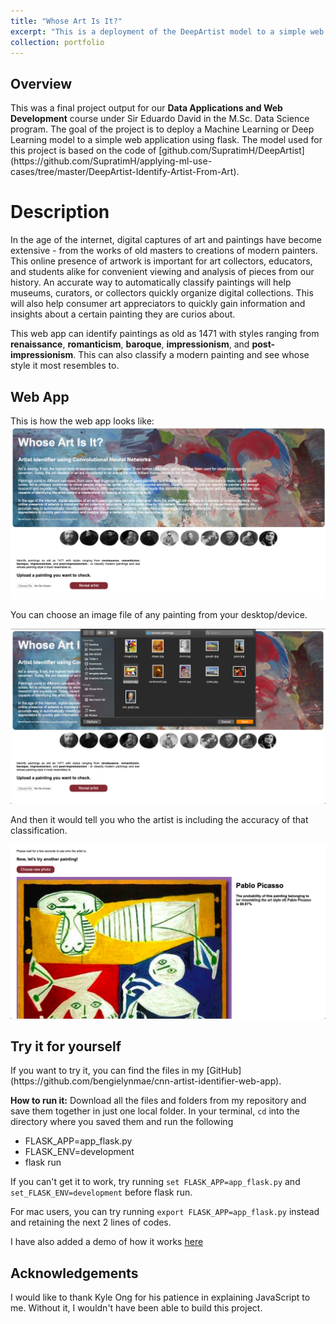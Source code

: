 ```yaml
---
title: "Whose Art Is It?"
excerpt: "This is a deployment of the DeepArtist model to a simple web application using flask. The algorithm, which trained on `ResNet50`, identifies the artist when shown a painting.<br/><br><img src='/images/artist-classifier/artist-classifier-titlecard.png' width='800' height='600'>"
collection: portfolio
---
```


<h2>Overview</h2>
<p>This was a final project output for our <b>Data Applications and Web Development</b> course under Sir Eduardo David in the M.Sc. Data Science program. The goal of the project is to deploy a Machine Learning or Deep Learning model to a simple web application using flask. The model used for this project is based on the code of [github.com/SupratimH/DeepArtist](https://github.com/SupratimH/applying-ml-use-cases/tree/master/DeepArtist-Identify-Artist-From-Art).</p>

<h1>Description</h1>
In the age of the internet, digital captures of art and paintings have become extensive - from the works of old masters to creations of modern painters. This online presence of artwork is important for art collectors, educators, and students alike for convenient viewing and analysis of pieces from our history. An accurate way to automatically classify paintings will help museums, curators, or collectors quickly organize digital collections. This will also help consumer art appreciators to quickly gain information and insights about a certain painting they are curios about.

This web app can identify paintings as old as 1471 with styles ranging from **renaissance**, **romanticism**, **baroque**, **impressionism**, and **post-impressionism**. This can also classify a modern painting and see whose style it most resembles to. 

<h2>Web App</h2>
This is how the web app looks like: 

<img src='/images/artist-classifier/artist-classifier-home-page.png'>

You can choose an image file of any painting from your desktop/device. 

<img src='/images/artist-classifier/artist-classifier-upload.png'>

And then it would tell you who the artist is including the accuracy of that classification. 

<img src='/images/artist-classifier/artist-classifier-prediction.png'>


<h2>Try it for yourself</h2>
If you want to try it, you can find the files in my [GitHub](https://github.com/bengielynmae/cnn-artist-identifier-web-app).

**How to run it:**
Download all the files and folders from my repository and save them together in just one local folder. In your terminal, `cd` into the directory where you saved them and run the following<br>
* FLASK_APP=app_flask.py
* FLASK_ENV=development
* flask run

If you can't get it to work, try running `set FLASK_APP=app_flask.py` and `set_FLASK_ENV=development` before flask run. 

For mac users, you can try running `export FLASK_APP=app_flask.py` instead and retaining the next 2 lines of codes. 

I have also added a demo of how it works [here](/files/artist-classifier.mov)


<h2>Acknowledgements</h2>
<p>I would like to thank Kyle Ong for his patience in explaining JavaScript to me. Without it, I wouldn't have been able to build this project.</p>
